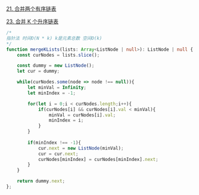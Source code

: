 
[21. 合并两个有序链表](https://leetcode.cn/problems/merge-two-sorted-lists/)



[23. 合并 K 个升序链表](https://leetcode.cn/problems/merge-k-sorted-lists/)

```typescript
/*
指针法 时间O(N * k) k是元素总数 空间O(k)
*/
function mergeKLists(lists: Array<ListNode | null>): ListNode | null {
    const curNodes = lists.slice();

    const dummy = new ListNode();
    let cur = dummy;

    while(curNodes.some(node => node !== null)){
        let minVal = Infinity;
        let minIndex = -1;

        for(let i = 0;i < curNodes.length;i++){
            if(curNodes[i] && curNodes[i].val < minVal){
                minVal = curNodes[i].val;
                minIndex = i;
            }
        }
            
        if(minIndex !== -1){
            cur.next = new ListNode(minVal);
            cur = cur.next;
            curNodes[minIndex] = curNodes[minIndex].next;
        }
    }

    return dummy.next;
};
```